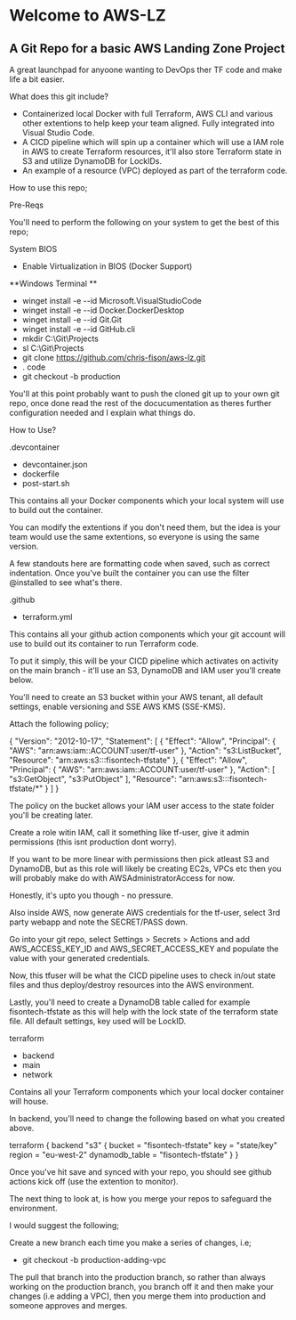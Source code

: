 # Welcome to AWS-LZ

## A Git Repo for a basic AWS Landing Zone Project

A great launchpad for anyoone wanting to DevOps ther TF code and make life a bit easier.

What does this git include?

- Containerized local Docker with full Terraform, AWS CLI and various other extentions to help keep your team aligned. Fully integrated into Visual Studio Code.
- A CICD pipeline which will spin up a container which will use a IAM role in AWS to create Terraform resources, it'll also store Terraform state in S3 and utilize DynamoDB for LockIDs.
- An example of a resource (VPC) deployed as part of the terraform code.

How to use this repo;

Pre-Reqs

You'll need to perform the following on your system to get the best of this repo;

System BIOS
 - Enable Virtualization in BIOS (Docker Support)

**Windows Terminal **
 - winget install -e --id Microsoft.VisualStudioCode
 - winget install -e --id Docker.DockerDesktop
 - winget install -e --id Git.Git
 - winget install -e --id GitHub.cli
 - mkdir C:\Git\Projects
 - sl C:\Git\Projects
 - git clone https://github.com/chris-fison/aws-lz.git
 - . code
 - git checkout -b production

You'll at this point probably want to push the cloned git up to your own git repo, once done read the rest of the docucumentation as theres further configuration needed and I explain what things do.

How to Use?

.devcontainer
 - devcontainer.json 
 - dockerfile
 - post-start.sh

This contains all your Docker components which your local system will use to build out the container.

You can modify the extentions if you don't need them, but the idea is your team would use the same extentions, so everyone is using the same version.

A few standouts here are formatting code when saved, such as correct indentation. Once you've built the container you can use the filter @installed to see what's there.

.github
 - terraform.yml

This contains all your github action components which your git account will use to build out its container to run Terraform code.

To put it simply, this will be your CICD pipeline which activates on activity on the main branch - it'll use an S3, DynamoDB and IAM user you'll create below.

You'll need to create an S3 bucket within your AWS tenant, all default settings, enable versioning and SSE AWS KMS (SSE-KMS).

Attach the following policy;

{
    "Version": "2012-10-17",
    "Statement": [
        {
            "Effect": "Allow",
            "Principal": {
                "AWS": "arn:aws:iam::ACCOUNT:user/tf-user"
            },
            "Action": "s3:ListBucket",
            "Resource": "arn:aws:s3:::fisontech-tfstate"
        },
        {
            "Effect": "Allow",
            "Principal": {
                "AWS": "arn:aws:iam::ACCOUNT:user/tf-user"
            },
            "Action": [
                "s3:GetObject",
                "s3:PutObject"
            ],
            "Resource": "arn:aws:s3:::fisontech-tfstate/*"
        }
    ]
}

The policy on the bucket allows your IAM user access to the state folder you'll be creating later.

Create a role witin IAM, call it something like tf-user, give it admin permissions (this isnt production dont worry).

If you want to be more linear with permissions then pick atleast S3 and DynamoDB, but as this role will likely be creating EC2s, VPCs etc then you will probably make do with AWSAdministratorAccess for now. 

Honestly, it's upto you though - no pressure.

Also inside AWS, now generate AWS credentials for the tf-user, select 3rd party webapp and note the SECRET/PASS down.

Go into your git repo, select Settings > Secrets > Actions and add AWS_ACCESS_KEY_ID and AWS_SECRET_ACCESS_KEY and populate the value with your generated credentials.

Now, this tfuser will be what the CICD pipeline uses to check in/out state files and thus deploy/destroy resources into the AWS environment.

Lastly, you'll need to create a DynamoDB table called for example fisontech-tfstate as this will help with the lock state of the terraform state file. All default settings, key used will be LockID. 

terraform
 - backend
 - main
 - network

Contains all your Terraform components which your local docker container will house.

In backend, you'll need to change the following based on what you created above.

terraform {
  backend "s3" {
    bucket         = "fisontech-tfstate"
    key            = "state/key"
    region         = "eu-west-2"
    dynamodb_table = "fisontech-tfstate"
  }
}

Once you've hit save and synced with your repo, you should see github actions kick off (use the extention to monitor).

The next thing to look at, is how you merge your repos to safeguard the environment.

I would suggest the following;

Create a new branch each time you make a series of changes, i.e;

- git checkout -b production-adding-vpc

The pull that branch into the production branch, so rather than always working on the production branch, you branch off it and then make your changes (i.e adding a VPC), then you merge them into production and someone approves and merges.